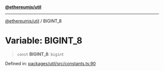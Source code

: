 [**@ethereumjs/util**](../README.md)

***

[@ethereumjs/util](../README.md) / BIGINT\_8

# Variable: BIGINT\_8

> `const` **BIGINT\_8**: `bigint`

Defined in: [packages/util/src/constants.ts:90](https://github.com/Dargon789/ethereumjs-monorepo/blob/master/packages/util/src/constants.ts#L90)
